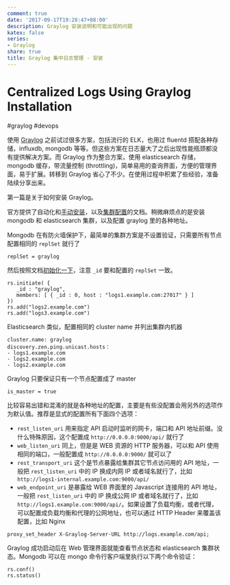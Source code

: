 ```yaml
---
comment: true
date: '2017-09-17T19:28:47+08:00'
description: Graylog 安装说明和可能出现的问题
katex: false
series:
- Graylog
share: true
title: Graylog 集中日志管理 - 安装
---
```


# Centralized Logs Using Graylog Installation

#graylog #devops

使用 [Graylog](https://www.graylog.org) 之前试过很多方案，包括流行的 ELK，也用过 fluentd 搭配各种存储，influxdb, mongodb 等等。但这些方案在日志量大了之后出现性能瓶颈都没有提供解决方案。而 Graylog 作为整合方案，使用 elasticsearch 存储，mongodb 缓存，带流量控制 (throttling)，简单易用的查询界面，方便的管理界面，易于扩展。转移到 Graylog 省心了不少。在使用过程中积累了些经验，准备陆续分享出来。

第一篇是关于如何安装 Graylog。

<!--more-->

官方提供了自动化和[手动安装](http://docs.graylog.org/en/2.3/pages/installation/manual_setup.html)，以及[集群配置](http://docs.graylog.org/en/2.3/pages/configuration/multinode_setup.html)的文档。稍微麻烦点的是安装 mongodb 和 elasticsearch 集群，以及配置 graylog 里的各种地址。

Mongodb 在有防火墙保护下，最简单的集群方案是不设置验证，只需要所有节点配置相同的  `replSet`  就行了

```
replSet = graylog
```

然后按照文档[初始化一下](https://docs.mongodb.com/manual/tutorial/deploy-replica-set/)，注意 `_id` 要和配置的 `replSet` 一致。

```
rs.initiate( {
   _id : "graylog",
   members: [ { _id : 0, host : "logs1.example.com:27017" } ]
})
rs.add("logs2.example.com")
rs.add("logs3.example.com")
```

Elasticsearch 类似，配置相同的 cluster name 并列出集群内机器

```
cluster.name: graylog
discovery.zen.ping.unicast.hosts：
- logs1.example.com
- logs2.example.com
- logs2.example.com
```

Graylog 只要保证只有一个节点配置成了 master

```
is_master = true
```

比较容易出错和混淆的就是各种地址的配置，主要是有些没配置会用另外的选项作为默认值。推荐是显式的配置所有下面四个选项：

- `rest_listen_uri` 用来指定 API 启动时监听的网卡，端口和 API 地址前缀。没什么特殊原因，这个配置成  `http://0.0.0.0:9000/api/` 就行了
- `web_listen_uri` 同上，但是是 WEB 资源的 HTTP 服务器，可以和 API 使用相同的端口，一般配置成 `http://0.0.0.0:9000/` 就可以了
- `rest_transport_uri` 这个是节点暴露给集群其它节点访问用的 API 地址，一般把 `rest_listen_uri` 中的 IP 换成内网 IP 或者域名就行了，比如 `http://logs1-internal.example.com:9000/api/`
- `web_endpoint_uri` 是暴露给 WEB 界面里的 Javascript 连接用的 API 地址，一般把 `rest_listen_uri` 中的 IP 换成公网 IP 或者域名就行了，比如 `http://logs1.example.com:9000/api/`。如果设置了负载均衡，或者代理，可以配置成负载均衡和代理的公网地址，也可以通过 HTTP Header 来覆盖该配置，比如 Nginx

```
proxy_set_header X-Graylog-Server-URL http://logs.example.com/api;
```

Graylog 成功启动后在 Web 管理界面就能查看节点状态和 elasticsearch 集群状态。Mongodb 可以在 mongo 命令行客户端里执行以下两个命令验证：

```
rs.conf()
rs.status()
```
